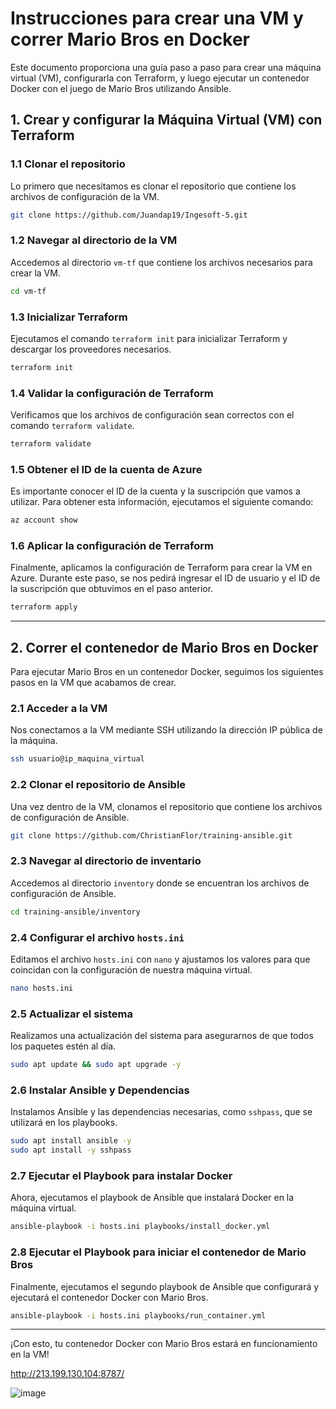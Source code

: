 
# Instrucciones para crear una VM y correr Mario Bros en Docker

Este documento proporciona una guía paso a paso para crear una máquina virtual (VM), configurarla con Terraform, y luego ejecutar un contenedor Docker con el juego de Mario Bros utilizando Ansible.

## 1. Crear y configurar la Máquina Virtual (VM) con Terraform

### 1.1 Clonar el repositorio

Lo primero que necesitamos es clonar el repositorio que contiene los archivos de configuración de la VM.

```bash
git clone https://github.com/Juandap19/Ingesoft-5.git
```

### 1.2 Navegar al directorio de la VM

Accedemos al directorio `vm-tf` que contiene los archivos necesarios para crear la VM.

```bash
cd vm-tf
```

### 1.3 Inicializar Terraform

Ejecutamos el comando `terraform init` para inicializar Terraform y descargar los proveedores necesarios.

```bash
terraform init
```

### 1.4 Validar la configuración de Terraform

Verificamos que los archivos de configuración sean correctos con el comando `terraform validate`.

```bash
terraform validate
```

### 1.5 Obtener el ID de la cuenta de Azure

Es importante conocer el ID de la cuenta y la suscripción que vamos a utilizar. Para obtener esta información, ejecutamos el siguiente comando:

```bash
az account show
```

### 1.6 Aplicar la configuración de Terraform

Finalmente, aplicamos la configuración de Terraform para crear la VM en Azure. Durante este paso, se nos pedirá ingresar el ID de usuario y el ID de la suscripción que obtuvimos en el paso anterior.

```bash
terraform apply
```

---

## 2. Correr el contenedor de Mario Bros en Docker

Para ejecutar Mario Bros en un contenedor Docker, seguimos los siguientes pasos en la VM que acabamos de crear.

### 2.1 Acceder a la VM

Nos conectamos a la VM mediante SSH utilizando la dirección IP pública de la máquina.

```bash
ssh usuario@ip_maquina_virtual
```

### 2.2 Clonar el repositorio de Ansible

Una vez dentro de la VM, clonamos el repositorio que contiene los archivos de configuración de Ansible.

```bash
git clone https://github.com/ChristianFlor/training-ansible.git
```

### 2.3 Navegar al directorio de inventario

Accedemos al directorio `inventory` donde se encuentran los archivos de configuración de Ansible.

```bash
cd training-ansible/inventory
```

### 2.4 Configurar el archivo `hosts.ini`

Editamos el archivo `hosts.ini` con `nano` y ajustamos los valores para que coincidan con la configuración de nuestra máquina virtual.

```bash
nano hosts.ini
```

### 2.5 Actualizar el sistema

Realizamos una actualización del sistema para asegurarnos de que todos los paquetes estén al día.

```bash
sudo apt update && sudo apt upgrade -y
```

### 2.6 Instalar Ansible y Dependencias

Instalamos Ansible y las dependencias necesarias, como `sshpass`, que se utilizará en los playbooks.

```bash
sudo apt install ansible -y
sudo apt install -y sshpass
```

### 2.7 Ejecutar el Playbook para instalar Docker

Ahora, ejecutamos el playbook de Ansible que instalará Docker en la máquina virtual.

```bash
ansible-playbook -i hosts.ini playbooks/install_docker.yml
```

### 2.8 Ejecutar el Playbook para iniciar el contenedor de Mario Bros

Finalmente, ejecutamos el segundo playbook de Ansible que configurará y ejecutará el contenedor Docker con Mario Bros.

```bash
ansible-playbook -i hosts.ini playbooks/run_container.yml
```

---

¡Con esto, tu contenedor Docker con Mario Bros estará en funcionamiento en la VM!

http://213.199.130.104:8787/

![image](https://github.com/user-attachments/assets/78c1c3fc-a87d-4488-917f-cf0806f18672)
